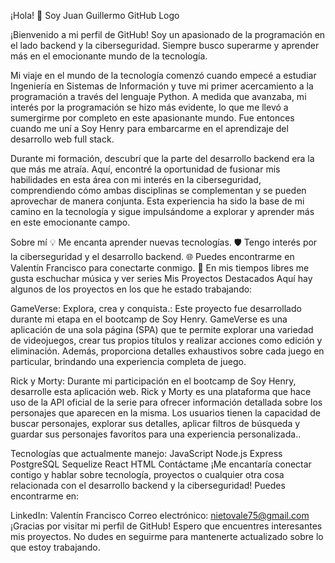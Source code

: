 ¡Hola! 👋 Soy Juan Guillermo
GitHub Logo

¡Bienvenido a mi perfil de GitHub! Soy un apasionado de la programación en el lado backend y la ciberseguridad. Siempre busco superarme y aprender más en el emocionante mundo de la tecnología.

Mi viaje en el mundo de la tecnología comenzó cuando empecé a estudiar Ingeniería en Sistemas de Información y tuve mi primer acercamiento a la programación a través del lenguaje Python. A medida que avanzaba, mi interés por la programación se hizo más evidente, lo que me llevó a sumergirme por completo en este apasionante mundo. Fue entonces cuando me uní a Soy Henry para embarcarme en el aprendizaje del desarrollo web full stack.

Durante mi formación, descubrí que la parte del desarrollo backend era la que más me atraía. Aquí, encontré la oportunidad de fusionar mis habilidades en esta área con mi interés en la ciberseguridad, comprendiendo cómo ambas disciplinas se complementan y se pueden aprovechar de manera conjunta. Esta experiencia ha sido la base de mi camino en la tecnología y sigue impulsándome a explorar y aprender más en este emocionante campo.

Sobre mí
💡 Me encanta aprender nuevas tecnologías.
🛡️ Tengo interés por la ciberseguridad y el desarrollo backend.
🌐 Puedes encontrarme en Valentín Francisco para conectarte conmigo.
🎵 En mis tiempos libres me gusta eschuchar música y ver series
Mis Proyectos Destacados
Aquí hay algunos de los proyectos en los que he estado trabajando:

GameVerse: Explora, crea y conquista.: Este proyecto fue desarrollado durante mi etapa en el bootcamp de Soy Henry. GameVerse es una aplicación de una sola página (SPA) que te permite explorar una variedad de videojuegos, crear tus propios títulos y realizar acciones como edición y eliminación. Además, proporciona detalles exhaustivos sobre cada juego en particular, brindando una experiencia completa de juego.

Rick y Morty: Durante mi participación en el bootcamp de Soy Henry, desarrolle esta aplicación web. Rick y Morty es una plataforma que hace uso de la API oficial de la serie para ofrecer información detallada sobre los personajes que aparecen en la misma. Los usuarios tienen la capacidad de buscar personajes, explorar sus detalles, aplicar filtros de búsqueda y guardar sus personajes favoritos para una experiencia personalizada..

Tecnologías que actualmente manejo:
JavaScript
Node.js
Express
PostgreSQL
Sequelize
React
HTML
Contáctame
¡Me encantaría conectar contigo y hablar sobre tecnología, proyectos o cualquier otra cosa relacionada con el desarrollo backend y la ciberseguridad! Puedes encontrarme en:

LinkedIn: Valentín Francisco
Correo electrónico: nietovale75@gmail.com
¡Gracias por visitar mi perfil de GitHub! Espero que encuentres interesantes mis proyectos. No dudes en seguirme para mantenerte actualizado sobre lo que estoy trabajando.
